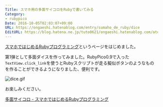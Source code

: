 ```yaml
---
Title: スマホ用の多面サイコロをRubyで書いてみる
Category:
- rubypico
Date: 2016-10-05T02:03:07+09:00
URL: https://ongaeshi.hatenablog.com/entry/sumaho_de_ruby/dice
EditURL: https://blog.hatena.ne.jp/tuto0621/ongaeshi.hatenablog.com/atom/entry/10328749687187828736
---
```


[スマホではじめるRubyプログラミング](http://rubypico.ongaeshi.me/ja/doc/sumaho_de_ruby/)というページをはじめました。

第1弾として多面ダイスを作ってみました。RubyPico0.9で入った`TextView.click_link`を使うとRubyスクリプトが走る擬似ボタンのようなものを作ることができるようになりました、便利です。

![dice.gif](http://rubypico.ongaeshi.me/images/dice.gif)

お楽しみください。

[多面サイコロ - スマホではじめるRubyプログラミング](http://rubypico.ongaeshi.me/ja/doc/sumaho_de_ruby/dice.html)
